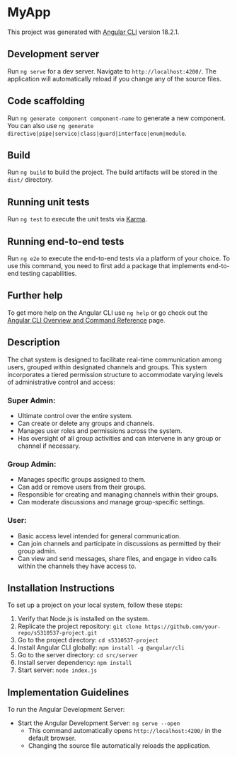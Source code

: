 # MyApp

This project was generated with [Angular CLI](https://github.com/angular/angular-cli) version 18.2.1.

## Development server

Run `ng serve` for a dev server. Navigate to `http://localhost:4200/`. The application will automatically reload if you change any of the source files.

## Code scaffolding

Run `ng generate component component-name` to generate a new component. You can also use `ng generate directive|pipe|service|class|guard|interface|enum|module`.

## Build

Run `ng build` to build the project. The build artifacts will be stored in the `dist/` directory.

## Running unit tests

Run `ng test` to execute the unit tests via [Karma](https://karma-runner.github.io).

## Running end-to-end tests

Run `ng e2e` to execute the end-to-end tests via a platform of your choice. To use this command, you need to first add a package that implements end-to-end testing capabilities.

## Further help

To get more help on the Angular CLI use `ng help` or go check out the [Angular CLI Overview and Command Reference](https://angular.dev/tools/cli) page.

## Description

The chat system is designed to facilitate real-time communication among users, grouped within designated channels and groups. This system incorporates a tiered permission structure to accommodate varying levels of administrative control and access:

### Super Admin:

- Ultimate control over the entire system.
- Can create or delete any groups and channels.
- Manages user roles and permissions across the system.
- Has oversight of all group activities and can intervene in any group or channel if necessary.

### Group Admin:

- Manages specific groups assigned to them.
- Can add or remove users from their groups.
- Responsible for creating and managing channels within their groups.
- Can moderate discussions and manage group-specific settings.

### User:

- Basic access level intended for general communication.
- Can join channels and participate in discussions as permitted by their group admin.
- Can view and send messages, share files, and engage in video calls within the channels they have access to.

## Installation Instructions

To set up a project on your local system, follow these steps:

1. Verify that Node.js is installed on the system.
2. Replicate the project repository: `git clone https://github.com/your-repo/s5310537-project.git`
3. Go to the project directory: `cd s5310537-project`
4. Install Angular CLI globally: `npm install -g @angular/cli`
5. Go to the server directory: `cd src/server`
6. Install server dependency: `npm install`
7. Start server: `node index.js`

## Implementation Guidelines

To run the Angular Development Server:

- Start the Angular Development Server: `ng serve --open`
  - This command automatically opens `http://localhost:4200/` in the default browser.
  - Changing the source file automatically reloads the application.
